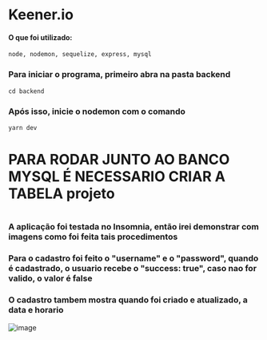 # Keener.io

#### O que foi utilizado:

```
node, nodemon, sequelize, express, mysql
```

### Para iniciar o programa, primeiro abra na pasta backend
```
cd backend
```

### Após isso, inicie o nodemon com o comando
```
yarn dev
```

### <h1 color= "red"> PARA RODAR JUNTO AO BANCO MYSQL É NECESSARIO CRIAR A TABELA projeto <h1>

### A aplicação foi testada no Insomnia, então irei demonstrar com imagens como foi feita tais procedimentos
### Para o cadastro foi feito o "username" e o "password", quando é cadastrado, o usuario recebe o "success: true", caso nao for valido, o valor é false
### O cadastro tambem mostra quando foi criado e atualizado, a data e horario
![image](https://user-images.githubusercontent.com/80727142/151605235-525b4fb2-6099-4cca-b007-4d45f39878f1.png)


